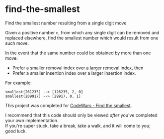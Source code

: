 # find-the-smallest
Find the smallest number resulting from a single digit move

Given a positive number `n`, from which any single digit can be removed and replaced elsewhere, find the smallest number which would result from one such move.

In the event that the same number could be obtained by more than one move:
* Prefer a smaller removal index over a larger removal index, then
* Prefer a smaller insertion index over a larger insertion index.

For example:
```
smallest(261235) --> [126235, 2, 0]
smallest(209917) --> [29917, 0, 1]
```

This project was completed for [CodeWars - Find the smallest](https://www.codewars.com/kata/find-the-smallest).

I recommend that this code should only be viewed _after_ you've completed your own implementation.  
If you're super stuck, take a break, take a walk, and it will come to you; good luck.
